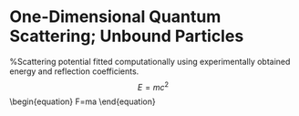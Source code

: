 # One-Dimensional Quantum Scattering; Unbound Particles
%Scattering potential fitted computationally using experimentally obtained energy and reflection coefficients.
$$E=mc^2$$
\begin{equation} F=ma 
\end{equation}
